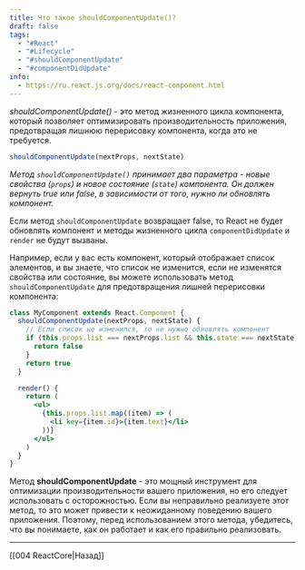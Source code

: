 ```yaml
---
title: Что такое shouldComponentUpdate()?
draft: false
tags:
  - "#React"
  - "#Lifecycle"
  - "#shouldComponentUpdate"
  - "#componentDidUpdate"
info:
  - https://ru.react.js.org/docs/react-component.html
---
```

_shouldComponentUpdate()_ - это метод жизненного цикла компонента, который позволяет оптимизировать производительность приложения, предотвращая лишнюю перерисовку компонента, когда это не требуется.

```jsx
shouldComponentUpdate(nextProps, nextState)
```

_Метод `shouldComponentUpdate()` принимает два параметра - новые свойства (`props`) и новое состояние (`state`) компонента. Он должен вернуть true или false, в зависимости от того, нужно ли обновлять компонент._

Если метод `shouldComponentUpdate` возвращает false, то React не будет обновлять компонент и методы жизненного цикла `componentDidUpdate` и `render` не будут вызваны.

Например, если у вас есть компонент, который отображает список элементов, и вы знаете, что список не изменится, если не изменятся свойства или состояние, вы можете использовать метод `shouldComponentUpdate` для предотвращения лишней перерисовки компонента:

```jsx
class MyComponent extends React.Component {
  shouldComponentUpdate(nextProps, nextState) {
    // Если список не изменился, то не нужно обновлять компонент
    if (this.props.list === nextProps.list && this.state === nextState) {
      return false
    }
    return true
  }

  render() {
    return (
      <ul>
        {this.props.list.map((item) => (
          <li key={item.id}>{item.text}</li>
        ))}
      </ul>
    )
  }
}
```

Метод **shouldComponentUpdate** - это мощный инструмент для оптимизации производительности вашего приложения, но его следует использовать с осторожностью. Если вы неправильно реализуете этот метод, то это может привести к неожиданному поведению вашего приложения. Поэтому, перед использованием этого метода, убедитесь, что вы понимаете, как он работает и как его правильно реализовать.

---

[[004 ReactCore|Назад]]